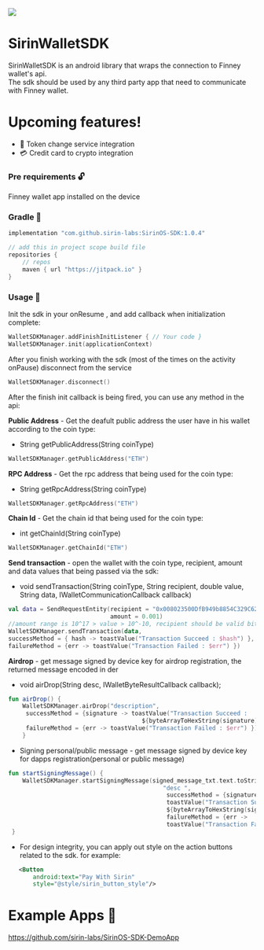 
<img src="https://sirinlabs.com/wp-content/uploads/2018/10/logo-black.svg">


# SirinWalletSDK   

SirinWalletSDK is an android library that wraps the connection to Finney wallet's api.  
The sdk should be used by any third party app that need to communicate with Finney wallet.  
  
# Upcoming features!  
  * :currency_exchange: Token change service integration 
  *  :credit_card: Credit card to crypto integration
### Pre requirements  :unlock:
  Finney wallet app installed on the device  
  
###  Gradle    :hammer:
   ```gradle
 implementation "com.github.sirin-labs:SirinOS-SDK:1.0.4"
   
   // add this in project scope build file 
   repositories {
	   // repos
	   maven { url "https://jitpack.io" } 
  }  
 ```
  
### Usage  :briefcase:
  
Init the sdk in your onResume , and add callback when initialization complete:
  
  ```kotlin             
WalletSDKManager.addFinishInitListener { // Your code }  
WalletSDKManager.init(applicationContext)  
``` 

After you finish working with the sdk (most of the times on the activity onPause) disconnect from the service
  
  ```kotlin             
WalletSDKManager.disconnect()
``` 

After the finish init callback is being fired, you can use any method in the api:   
  
  
**Public Address** - Get the deafult public address the user have in his wallet according to the coin type:  
*  String getPublicAddress(String coinType)
 
  ```kotlin   
WalletSDKManager.getPublicAddress("ETH")  
```       
       
      
**RPC Address** - Get the rpc address that being used for the coin type:
* String getRpcAddress(String coinType) 
```kotlin  
WalletSDKManager.getRpcAddress("ETH")      
 ```  

**Chain Id** - Get the chain id that being used for the coin type:  
* int getChainId(String coinType)  
 ```kotlin  
WalletSDKManager.getChainId("ETH")       
 ```   
      
**Send transaction** - open the wallet with the coin type, recipient, amount and data values that being passed via the sdk:  
  
* void sendTransaction(String coinType, String recipient, double value, String data, IWalletCommunicationCallback callback)  
      
  
 ```kotlin 
 val data = SendRequestEntity(recipient = "0x008023500DfB949b8854C329C6237bFC3c060Fd6",
						      amount = 0.001) 
 //amount range is 10^17 > value > 10^-10, recipient should be valid bitcoin/ether address 
WalletSDKManager.sendTransaction(data,
successMethod = { hash -> toastValue("Transaction Succeed : $hash") },
 failureMethod = {err -> toastValue("Transaction Failed : $err") })
 ```
**Airdrop** - get message signed by device key for airdrop registration, the returned message encoded in der  
  
* void airDrop(String desc, IWalletByteResultCallback callback);  
  
 ```kotlin
 fun airDrop() {   
	 WalletSDKManager.airDrop("description",
	  successMethod = {signature -> toastValue("Transaction Succeed : 
								       ${byteArrayToHexString(signature)}")}, 
	  failureMethod = {err -> toastValue("Transaction Failed : $err") }) 
	 }  
```
 * Signing personal/public message - get message signed by device key for dapps registration(personal or public message)
 ```kotlin
 fun startSigningMessage() { 
	 WalletSDKManager.startSigningMessage(signed_message_txt.text.toString(),
										     "desc ", 
										      successMethod = {signature ->
										      toastValue("Transaction Succeed : 
										      ${byteArrayToHexString(signature)}") },
										      failureMethod = {err ->
										      toastValue("Transaction Failed : $err") })
  }  
```

* For design integrity, you can apply out style on the action buttons related to the sdk. for example:
 ```xml
    <Button
        android:text="Pay With Sirin"
        style="@style/sirin_button_style"/>  
```

# Example Apps :iphone:  
 https://github.com/sirin-labs/SirinOS-SDK-DemoApp

